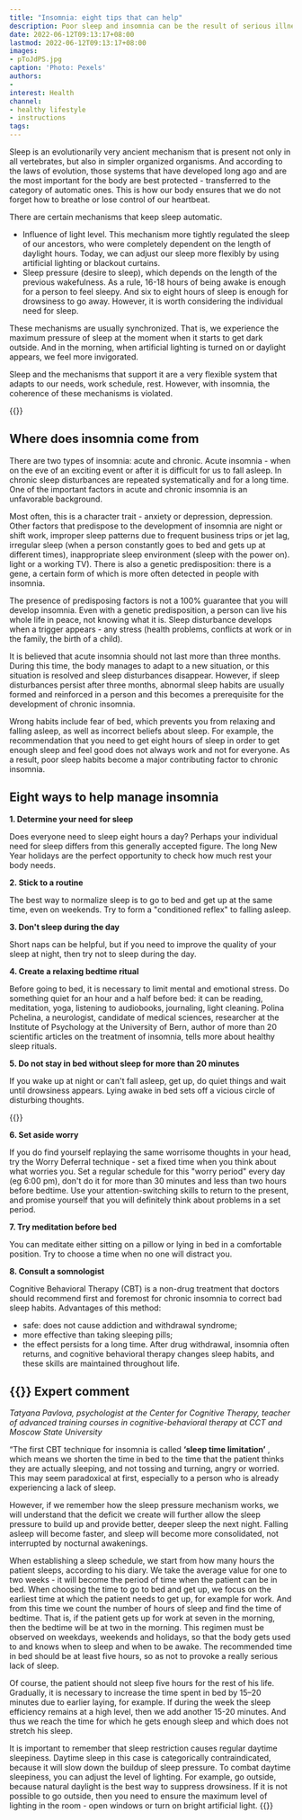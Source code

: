 ```yaml
---
title: "Insomnia: eight tips that can help"
description: Poor sleep and insomnia can be the result of serious illnesses. But most often they are associated with wrong beliefs. It is with them that cognitive behavioral therapy works - a method that is considered the most reliable way to deal with sleep problems.
date: 2022-06-12T09:13:17+08:00
lastmod: 2022-06-12T09:13:17+08:00
images:
- pToJdPS.jpg
caption: 'Photo: Pexels'
authors:
- 
interest: Health
channel: 
- healthy lifestyle
- instructions
tags: 
---
```


Sleep is an evolutionarily very ancient mechanism that is present not only in all vertebrates, but also in simpler organized organisms. And according to the laws of evolution, those systems that have developed long ago and are the most important for the body are best protected - transferred to the category of automatic ones. This is how our body ensures that we do not forget how to breathe or lose control of our heartbeat.

There are certain mechanisms that keep sleep automatic.

*   Influence of light level. This mechanism more tightly regulated the sleep of our ancestors, who were completely dependent on the length of daylight hours. Today, we can adjust our sleep more flexibly by using artificial lighting or blackout curtains.
*   Sleep pressure (desire to sleep), which depends on the length of the previous wakefulness. As a rule, 16-18 hours of being awake is enough for a person to feel sleepy. And six to eight hours of sleep is enough for drowsiness to go away. However, it is worth considering the individual need for sleep.

These mechanisms are usually synchronized. That is, we experience the maximum pressure of sleep at the moment when it starts to get dark outside. And in the morning, when artificial lighting is turned on or daylight appears, we feel more invigorated.

Sleep and the mechanisms that support it are a very flexible system that adapts to our needs, work schedule, rest. However, with insomnia, the coherence of these mechanisms is violated.

{{<ads>}}

Where does insomnia come from
-----------------------------

There are two types of insomnia: acute and chronic. Acute insomnia - when on the eve of an exciting event or after it is difficult for us to fall asleep. In chronic sleep disturbances are repeated systematically and for a long time. One of the important factors in acute and chronic insomnia is an unfavorable background.

Most often, this is a character trait - anxiety or depression, depression. Other factors that predispose to the development of insomnia are night or shift work, improper sleep patterns due to frequent business trips or jet lag, irregular sleep (when a person constantly goes to bed and gets up at different times), inappropriate sleep environment (sleep with the power on). light or a working TV). There is also a genetic predisposition: there is a gene, a certain form of which is more often detected in people with insomnia.

The presence of predisposing factors is not a 100% guarantee that you will develop insomnia. Even with a genetic predisposition, a person can live his whole life in peace, not knowing what it is. Sleep disturbance develops when a trigger appears - any stress (health problems, conflicts at work or in the family, the birth of a child).

It is believed that acute insomnia should not last more than three months. During this time, the body manages to adapt to a new situation, or this situation is resolved and sleep disturbances disappear. However, if sleep disturbances persist after three months, abnormal sleep habits are usually formed and reinforced in a person and this becomes a prerequisite for the development of chronic insomnia.

Wrong habits include fear of bed, which prevents you from relaxing and falling asleep, as well as incorrect beliefs about sleep. For example, the recommendation that you need to get eight hours of sleep in order to get enough sleep and feel good does not always work and not for everyone. As a result, poor sleep habits become a major contributing factor to chronic insomnia.

Eight ways to help manage insomnia
----------------------------------

**1\. Determine your need for sleep**

Does everyone need to sleep eight hours a day? Perhaps your individual need for sleep differs from this generally accepted figure. The long New Year holidays are the perfect opportunity to check how much rest your body needs.

**2\. Stick to a routine**

The best way to normalize sleep is to go to bed and get up at the same time, even on weekends. Try to form a "conditioned reflex" to falling asleep.

**3\. Don't sleep during the day**

Short naps can be helpful, but if you need to improve the quality of your sleep at night, then try not to sleep during the day.

**4\. Create a relaxing bedtime ritual**

Before going to bed, it is necessary to limit mental and emotional stress. Do something quiet for an hour and a half before bed: it can be reading, meditation, yoga, listening to audiobooks, journaling, light cleaning. Polina Pchelina, a neurologist, candidate of medical sciences, researcher at the Institute of Psychology at the University of Bern, author of more than 20 scientific articles on the treatment of insomnia, tells more about healthy sleep rituals.

**5\. Do not stay in bed without sleep for more than 20 minutes**

If you wake up at night or can't fall asleep, get up, do quiet things and wait until drowsiness appears. Lying awake in bed sets off a vicious circle of disturbing thoughts.

{{<ads>}}

**6\. Set aside worry**

If you do find yourself replaying the same worrisome thoughts in your head, try the Worry Deferral technique - set a fixed time when you think about what worries you. Set a regular schedule for this "worry period" every day (eg 6:00 pm), don't do it for more than 30 minutes and less than two hours before bedtime. Use your attention-switching skills to return to the present, and promise yourself that you will definitely think about problems in a set period.

**7\. Try meditation before bed**

You can meditate either sitting on a pillow or lying in bed in a comfortable position. Try to choose a time when no one will distract you.

**8\. Consult a somnologist**

Cognitive Behavioral Therapy (CBT) is a non-drug treatment that doctors should recommend first and foremost for chronic insomnia to correct bad sleep habits. Advantages of this method:

*   safe: does not cause addiction and withdrawal syndrome;
*   more effective than taking sleeping pills;
*   the effect persists for a long time. After drug withdrawal, insomnia often returns, and cognitive behavioral therapy changes sleep habits, and these skills are maintained throughout life.

{{<info>}}
Expert comment
--------------

_Tatyana Pavlova, psychologist at the Center for Cognitive Therapy, teacher of advanced training courses in cognitive-behavioral therapy at CCT and Moscow State University_

“The first CBT technique for insomnia is called **‘sleep time limitation’** , which means we shorten the time in bed to the time that the patient thinks they are actually sleeping, and not tossing and turning, angry or worried. This may seem paradoxical at first, especially to a person who is already experiencing a lack of sleep.

However, if we remember how the sleep pressure mechanism works, we will understand that the deficit we create will further allow the sleep pressure to build up and provide better, deeper sleep the next night. Falling asleep will become faster, and sleep will become more consolidated, not interrupted by nocturnal awakenings.

When establishing a sleep schedule, we start from how many hours the patient sleeps, according to his diary. We take the average value for one to two weeks - it will become the period of time when the patient can be in bed. When choosing the time to go to bed and get up, we focus on the earliest time at which the patient needs to get up, for example for work. And from this time we count the number of hours of sleep and find the time of bedtime. That is, if the patient gets up for work at seven in the morning, then the bedtime will be at two in the morning. This regimen must be observed on weekdays, weekends and holidays, so that the body gets used to and knows when to sleep and when to be awake. The recommended time in bed should be at least five hours, so as not to provoke a really serious lack of sleep.

Of course, the patient should not sleep five hours for the rest of his life. Gradually, it is necessary to increase the time spent in bed by 15–20 minutes due to earlier laying, for example. If during the week the sleep efficiency remains at a high level, then we add another 15-20 minutes. And thus we reach the time for which he gets enough sleep and which does not stretch his sleep.

It is important to remember that sleep restriction causes regular daytime sleepiness. Daytime sleep in this case is categorically contraindicated, because it will slow down the buildup of sleep pressure. To combat daytime sleepiness, you can adjust the level of lighting. For example, go outside, because natural daylight is the best way to suppress drowsiness. If it is not possible to go outside, then you need to ensure the maximum level of lighting in the room - open windows or turn on bright artificial light.
{{</info>}}
